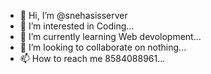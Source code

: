 - 👋 Hi, I’m @snehasisserver
- 👀 I’m interested in Coding...
- 🌱 I’m currently learning Web devolopment...
- 💞️ I’m looking to collaborate on nothing...
- 📫 How to reach me 8584088961...

<!---
snehasisserver/snehasisserver is a ✨ special ✨ repository because its `README.md` (this file) appears on your GitHub profile.
You can click the Preview link to take a look at your changes.
--->
